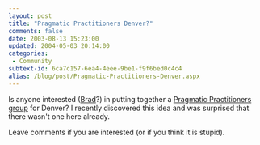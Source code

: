 ```yaml
---
layout: post
title: "Pragmatic Practitioners Denver?"
comments: false
date: 2003-08-13 15:23:00
updated: 2004-05-03 20:14:00
categories:
 - Community
subtext-id: 6ca7c157-6ea4-4eee-9be1-f9f6bed0c4c4
alias: /blog/post/Pragmatic-Practitioners-Denver.aspx
---
```



Is anyone interested ([Brad](http://dotnetguy.techieswithcats.com/)?) in putting together a [Pragmatic Practitioners group](http://www.pragmaticprogrammer.com/cgi-local/pragprog?PragmaticPractitioners) for Denver? I recently discovered this idea and was surprised that there wasn't one here already.

Leave comments if you are interested (or if you think it is stupid).
